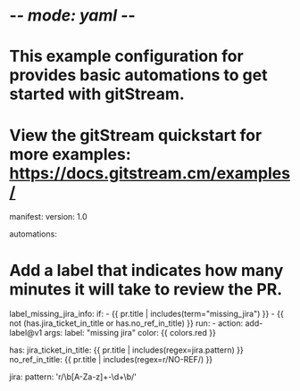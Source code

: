# -*- mode: yaml -*-
# This example configuration for provides basic automations to get started with gitStream.
# View the gitStream quickstart for more examples: https://docs.gitstream.cm/examples/
manifest:
  version: 1.0


automations:
  # Add a label that indicates how many minutes it will take to review the PR.
  label_missing_jira_info:
    if:
      - {{ pr.title | includes(term="missing_jira") }}
      - {{ not (has.jira_ticket_in_title or has.no_ref_in_title) }}
    run:
      - action: add-label@v1
        args:
          label: "missing jira"
          color: {{ colors.red }}

has:
  jira_ticket_in_title: {{ pr.title | includes(regex=jira.pattern) }}
  no_ref_in_title: {{ pr.title | includes(regex=r/NO-REF/) }}

jira:
  pattern: 'r/\b[A-Za-z]+-\d+\b/'
